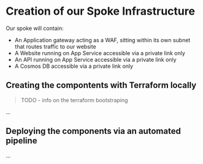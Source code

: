 # Creation of our Spoke Infrastructure

Our spoke will contain:
- An Application gateway acting as a WAF, sitting within its own subnet that routes traffic to our website
- A Website running on App Service accessible via a private link only
- An API running on App Service accessible via a private link only
- A Cosmos DB accessible via a private link only

## Creating the compontents with Terraform locally

> TODO - info on the terraform bootstraping 

...

## Deploying the components via an automated pipeline

...
